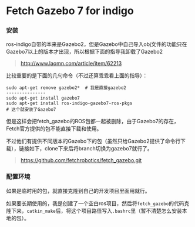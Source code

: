 # Fetch Gazebo 7 for indigo

### 安装
ros-indigo自带的本来是Gazebo2，但是Gazebo中自己导入obj文件的功能只在Gazebo7以上的版本才出现，所以根据下面的指导我卸载了Gazebo2
> http://www.laomn.com/article/item/62213


比较重要的是下面的几句命令（不过还算乖乖看上面的指导）：

 ```
 sudo apt-get remove gazebo2*  # 我是直接gazebo2
 ---------------
 sudo apt-get install gazebo7
 sudo apt-get install ros-indigo-gazebo7-ros-pkgs
# 这个就安装了Gazebo7
 ```
但是这样会把fetch_gazebo的ROS包都一起被删除，由于Gazebo7的存在，Fetch官方提供的包不能直接下载和使用。

不过他们有提供不同版本的Gazebo下的包（虽然只给Gazebo2提供了命令行下载），链接如下，clone下来后将branch切换为gazebo7就行了。
> https://github.com/fetchrobotics/fetch_gazebo.git

### 配置环境
如果是临时用的包，就直接克隆到自己的开发项目里面用就行。

如果要长期使用的，我是创建了一个空白ros项目，然后将```fetch_gazebo```的代码克隆下来，```catkin_make```后，将这个项目路径写入```.bashrc```里（暂不清楚怎么安装本地的包）。
